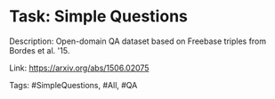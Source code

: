Task: Simple Questions
=======================
Description: Open-domain QA dataset based on Freebase triples from Bordes et al. '15. 

Link: https://arxiv.org/abs/1506.02075

Tags: #SimpleQuestions, #All, #QA